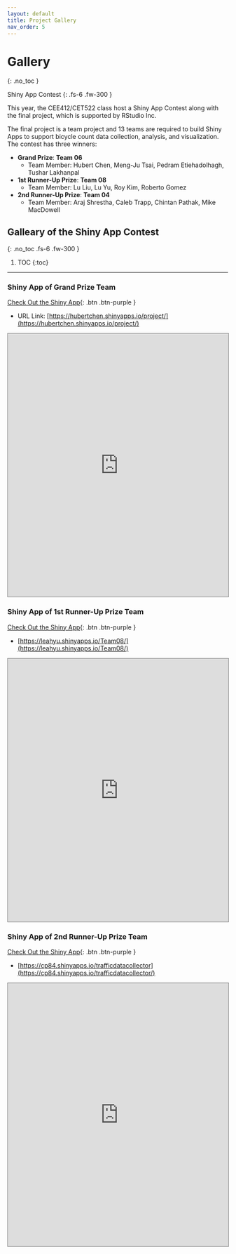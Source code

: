 ```yaml
---
layout: default
title: Project Gallery
nav_order: 5
---
```


# Gallery
{: .no_toc }


Shiny App Contest
{: .fs-6 .fw-300 }

This year, the CEE412/CET522 class host a Shiny App Contest along with the final project, which is supported by RStudio Inc. 

The final project is a team project and 13 teams are required to build Shiny Apps to support bicycle count data collection, analysis, and visualization. The contest has three winners:

* **Grand Prize**: **Team 06**
	* Team Member: Hubert Chen, Meng-Ju Tsai, Pedram Etiehadolhagh, Tushar Lakhanpal
* **1st Runner-Up Prize**: **Team 08**
	* Team Member: Lu Liu, Lu Yu, Roy Kim, Roberto Gomez
* **2nd Runner-Up Prize**: **Team 04**
	* Team Member: Araj Shrestha, Caleb Trapp, Chintan Pathak, Mike MacDowell

## Galleary of the Shiny App Contest
{: .no_toc .fs-6 .fw-300 }

1. TOC
{:toc}

---

### Shiny App of Grand Prize Team

[Check Out the Shiny App](https://hubertchen.shinyapps.io/project/){: .btn .btn-purple }
* URL Link: [https://hubertchen.shinyapps.io/project/](https://hubertchen.shinyapps.io/project/) 
<iframe src="https://hubertchen.shinyapps.io/project/" style="border: 1px gray solid; width: 100%; height: 600px" frameborder="0"></iframe>


### Shiny App of 1st Runner-Up Prize Team
[Check Out the Shiny App](https://leahyu.shinyapps.io/Team08/){: .btn .btn-purple }
* [https://leahyu.shinyapps.io/Team08/](https://leahyu.shinyapps.io/Team08/)
<iframe src="https://leahyu.shinyapps.io/Team08/" style="border: 1px gray solid; width: 100%; height: 600px" frameborder="0"></iframe>


### Shiny App of 2nd Runner-Up Prize Team
[Check Out the Shiny App](https://cp84.shinyapps.io/trafficdatacollector/){: .btn .btn-purple }
* [https://cp84.shinyapps.io/trafficdatacollector](https://cp84.shinyapps.io/trafficdatacollector/)
<iframe src="https://cp84.shinyapps.io/trafficdatacollector" style="border: 1px gray solid; width: 100%; height: 600px" frameborder="0"></iframe>
